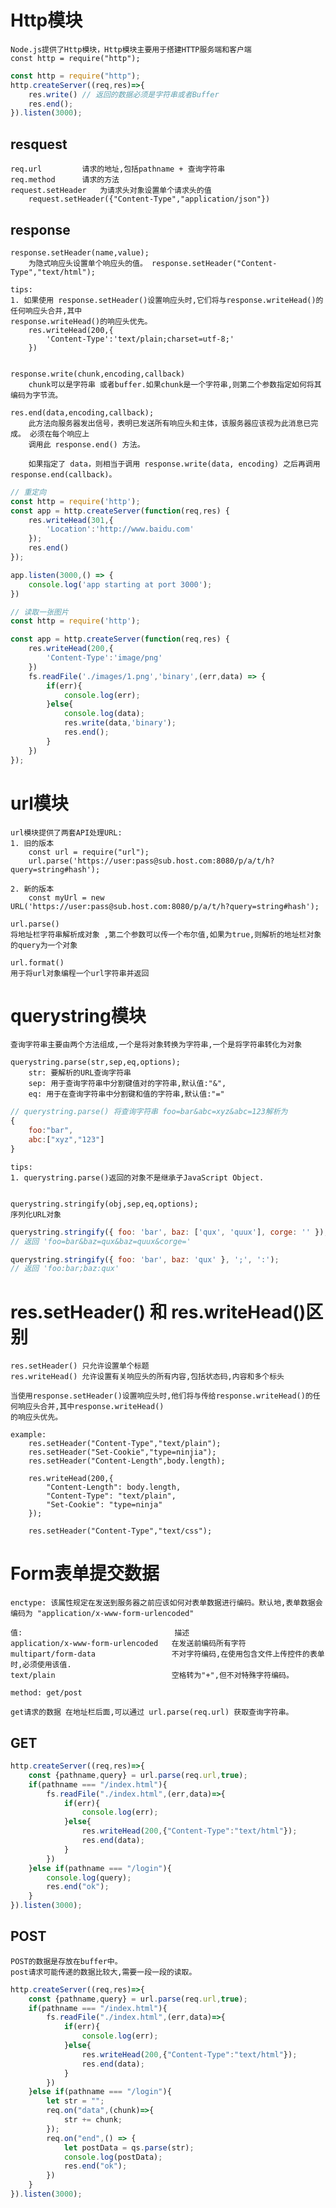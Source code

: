 # Http模块

    Node.js提供了Http模块，Http模块主要用于搭建HTTP服务端和客户端
    const http = require("http");

```js
const http = require("http");
http.createServer((req,res)=>{
	res.write()	// 返回的数据必须是字符串或者Buffer
	res.end();
}).listen(3000);
```
## resquest

	req.url  		请求的地址,包括pathname + 查询字符串
	req.method		请求的方法
	request.setHeader	为请求头对象设置单个请求头的值
		request.setHeader({"Content-Type","application/json"})
	
## response

	response.setHeader(name,value);
		为隐式响应头设置单个响应头的值。 response.setHeader("Content-Type","text/html");
		
	tips:
	1. 如果使用 response.setHeader()设置响应头时,它们将与response.writeHead()的任何响应头合并,其中
	response.writeHead()的响应头优先。
	    res.writeHead(200,{
	        'Content-Type':'text/plain;charset=utf-8;'
	    })
    
    
    response.write(chunk,encoding,callback)
        chunk可以是字符串 或者buffer.如果chunk是一个字符串,则第二个参数指定如何将其编码为字节流。
    
    res.end(data,encoding,callback);
        此方法向服务器发出信号，表明已发送所有响应头和主体，该服务器应该视为此消息已完成。 必须在每个响应上
        调用此 response.end() 方法。
        
        如果指定了 data，则相当于调用 response.write(data, encoding) 之后再调用 response.end(callback)。
```js
// 重定向
const http = require('http');
const app = http.createServer(function(req,res) {
    res.writeHead(301,{
        'Location':'http://www.baidu.com'
    });
    res.end()
});

app.listen(3000,() => {
    console.log('app starting at port 3000');
})
```
```js
// 读取一张图片
const http = require('http');

const app = http.createServer(function(req,res) {
    res.writeHead(200,{
        'Content-Type':'image/png'
    })
    fs.readFile('./images/1.png','binary',(err,data) => {
        if(err){
            console.log(err);
        }else{
            console.log(data);
            res.write(data,'binary');
            res.end();
        }
    })
});
```
		
# url模块
    
    url模块提供了两套API处理URL:
    1. 旧的版本
        const url = require("url");
        url.parse('https://user:pass@sub.host.com:8080/p/a/t/h?query=string#hash');
        
    2. 新的版本
        const myUrl = new URL('https://user:pass@sub.host.com:8080/p/a/t/h?query=string#hash');
    
    url.parse()
    将地址栏字符串解析成对象 ,第二个参数可以传一个布尔值,如果为true,则解析的地址栏对象的query为一个对象
    
    url.format()
    用于将url对象编程一个url字符串并返回
    
    
# querystring模块

    查询字符串主要由两个方法组成,一个是将对象转换为字符串,一个是将字符串转化为对象
    
    querystring.parse(str,sep,eq,options);
        str: 要解析的URL查询字符串
        sep: 用于查询字符串中分割键值对的字符串,默认值:"&",
        eq: 用于在查询字符串中分割键和值的字符串,默认值:"="
        
```js
// querystring.parse() 将查询字符串 foo=bar&abc=xyz&abc=123解析为
{
    foo:"bar",
    abc:["xyz","123"]
}
```
    tips:
    1. querystring.parse()返回的对象不是继承子JavaScript Object.
    
    
    querystring.stringify(obj,sep,eq,options);
    序列化URL对象
```js
querystring.stringify({ foo: 'bar', baz: ['qux', 'quux'], corge: '' });
// 返回 'foo=bar&baz=qux&baz=quux&corge='

querystring.stringify({ foo: 'bar', baz: 'qux' }, ';', ':');
// 返回 'foo:bar;baz:qux'
```

# res.setHeader() 和 res.writeHead()区别

    res.setHeader() 只允许设置单个标题
    res.writeHead() 允许设置有关响应头的所有内容,包括状态码,内容和多个标头
    
    当使用response.setHeader()设置响应头时,他们将与传给response.writeHead()的任何响应头合并,其中response.writeHead()
    的响应头优先。
    
    example:
        res.setHeader("Content-Type","text/plain");
        res.setHeader("Set-Cookie","type=ninjia");
        res.setHeader("Content-Length",body.length);
        
        res.writeHead(200,{
            "Content-Length": body.length,
            "Content-Type": "text/plain",
            "Set-Cookie": "type=ninja"
        });
		
		res.setHeader("Content-Type","text/css");
		
		
# Form表单提交数据

	enctype: 该属性规定在发送到服务器之前应该如何对表单数据进行编码。默认地,表单数据会编码为 "application/x-www-form-urlencoded"
	
	值:									描述
	application/x-www-form-urlencoded	在发送前编码所有字符
	multipart/form-data					不对字符编码,在使用包含文件上传控件的表单时,必须使用该值.
	text/plain							空格转为"+",但不对特殊字符编码。
	
	method: get/post
	
	get请求的数据 在地址栏后面,可以通过 url.parse(req.url) 获取查询字符串。
	
## GET

```js
http.createServer((req,res)=>{
    const {pathname,query} = url.parse(req.url,true);
    if(pathname === "/index.html"){
        fs.readFile("./index.html",(err,data)=>{
            if(err){
                console.log(err);
            }else{
                res.writeHead(200,{"Content-Type":"text/html"});
                res.end(data);
            }
        })
    }else if(pathname === "/login"){
        console.log(query);
        res.end("ok");
    }
}).listen(3000);
```

## POST
	
	POST的数据是存放在buffer中。
	post请求可能传递的数据比较大,需要一段一段的读取。
```js
http.createServer((req,res)=>{
    const {pathname,query} = url.parse(req.url,true);
    if(pathname === "/index.html"){
        fs.readFile("./index.html",(err,data)=>{
            if(err){
                console.log(err);
            }else{
                res.writeHead(200,{"Content-Type":"text/html"});
                res.end(data);
            }
        })
    }else if(pathname === "/login"){
        let str = "";
        req.on("data",(chunk)=>{
            str += chunk;
        });
        req.on("end",() => {
            let postData = qs.parse(str);
            console.log(postData);
            res.end("ok");
        })
    }
}).listen(3000);
```